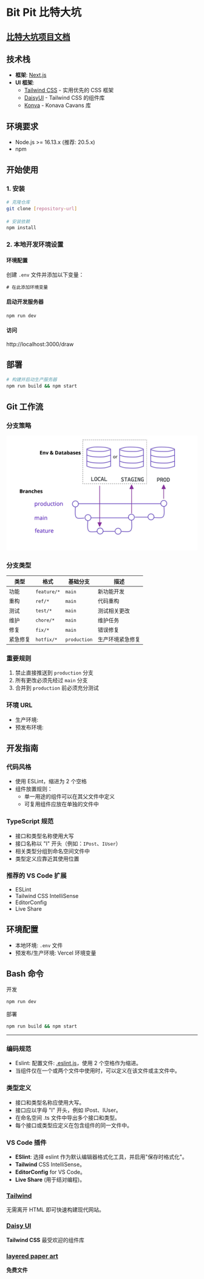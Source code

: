 # Bit Pit 比特大坑

## [比特大坑项目文档](https://aji0hopc6z.feishu.cn/base/N5HkbW5EPaDzcKsSzIccC7J8nDF?table=ldxYgo3ReMc12P2M)


## 技术栈
- **框架**: [Next.js](https://nextjs.org/)
- **UI 框架**: 
  - [Tailwind CSS](https://tailwindcss.com/) - 实用优先的 CSS 框架
  - [DaisyUI](https://daisyui.com/) - Tailwind CSS 的组件库
  - [Konva](https://konvajs.org/) - Konava Cavans 库

## 环境要求
- Node.js >= 16.13.x (推荐: 20.5.x)
- npm

## 开始使用

### 1. 安装
```bash
# 克隆仓库
git clone [repository-url]

# 安装依赖
npm install
```

### 2. 本地开发环境设置

#### 环境配置
创建 `.env` 文件并添加以下变量：
```
# 在此添加环境变量
```

#### 启动开发服务器
```bash
npm run dev
```

#### 访问

http://localhost:3000/draw

## 部署
```bash
# 构建并启动生产服务器
npm run build && npm start
```

## Git 工作流

### 分支策略
![分支结构](/branches.jpg)

### 分支类型
| 类型     | 格式         | 基础分支 | 描述                |
|----------|----------------|-------------|----------------------------|
| 功能     | `feature/*`    | `main`      | 新功能开发               |
| 重构     | `ref/*`        | `main`      | 代码重构          |
| 测试     | `test/*`       | `main`      | 测试相关更改      |
| 维护     | `chore/*`      | `main`      | 维护任务         |
| 修复     | `fix/*`        | `main`      | 错误修复                 |
| 紧急修复  | `hotfix/*`     | `production`| 生产环境紧急修复      |

### 重要规则
1. 禁止直接推送到 `production` 分支
2. 所有更改必须先经过 `main` 分支
3. 合并到 `production` 前必须充分测试

### 环境 URL
- 生产环境: 
- 预发布环境: 

## 开发指南

### 代码风格
- 使用 ESLint，缩进为 2 个空格
- 组件放置规则：
  - 单一用途的组件可以在其父文件中定义
  - 可复用组件应放在单独的文件中

### TypeScript 规范
- 接口和类型名称使用大写
- 接口名称以 "I" 开头（例如：`IPost`、`IUser`）
- 相关类型分组到命名空间文件中
- 类型定义应靠近其使用位置

### 推荐的 VS Code 扩展
- ESLint
- Tailwind CSS IntelliSense
- EditorConfig
- Live Share

## 环境配置
- 本地环境: `.env` 文件
- 预发布/生产环境: Vercel 环境变量

## Bash 命令
开发
```bash
npm run dev
```
部署
```bash
npm run build && npm start
```

---

### 编码规范

- Eslint: 配置文件: [.eslint.js](.eslintrc.js)，使用 2 个空格作为缩进。
- 当组件仅在一个或两个文件中使用时，可以定义在该文件或主文件中。

### 类型定义

- 接口和类型名称应使用大写。
- 接口应以字母 "I" 开头，例如 IPost、IUser。
- 在命名空间 .ts 文件中导出多个接口和类型。
- 每个接口或类型应定义在包含组件的同一文件中。

### VS Code 插件

- **ESlint**: 选择 eslint 作为默认编辑器格式化工具，并启用"保存时格式化"。
- **Tailwind** CSS IntelliSense。
- **EditorConfig** for VS Code。
- **Live Share** (用于结对编程)。

### [Tailwind](https://tailwindcss.com/)
无需离开 HTML 即可快速构建现代网站。

### [Daisy UI](https://daisyui.com/) 
**Tailwind CSS** 最受欢迎的组件库

### [layered paper art](https://www.layeredpaperart.com/free-files)
**免费文件**